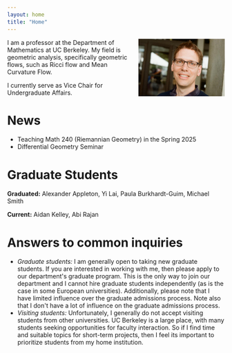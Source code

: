 ```yaml
---
layout: home
title: "Home"
---
```


<div style="float: right; margin-left: 15px; margin-bottom: 10px;">
  <img src="richard_photo.jpg" alt="Image description" width="200">
</div>
I am a professor at the Department of Mathematics at UC Berkeley.
My field is geometric analysis, specifically geometric flows, such as Ricci flow and Mean Curvature Flow.

I currently serve as Vice Chair for Undergraduate Affairs.

# News
* Teaching Math 240 (Riemannian Geometry) in the Spring 2025
* Differential Geometry Seminar

# Graduate Students
**Graduated:** Alexander Appleton, Yi Lai, Paula Burkhardt-Guim, Michael Smith

**Current:** Aidan Kelley, Abi Rajan
 
# Answers to common inquiries
 * _Graduate students:_ I am generally open to taking new graduate students. If you are interested in working with me, then please apply to our department's graduate program. This is the only way to join our department and I cannot hire graduate students independently (as is the case in some European universities). Additionally, please note that I have limited influence over the graduate admissions process. Note also that I don't have a lot of influence on the graduate admissions process.
 * _Visiting students:_ Unfortunately, I generally do not accept visiting students from other universities. UC Berkeley is a large place, with many students seeking opportunities for faculty interaction. So if I find time and suitable topics for short-term projects, then I feel its important to prioritize students from my home institution.
